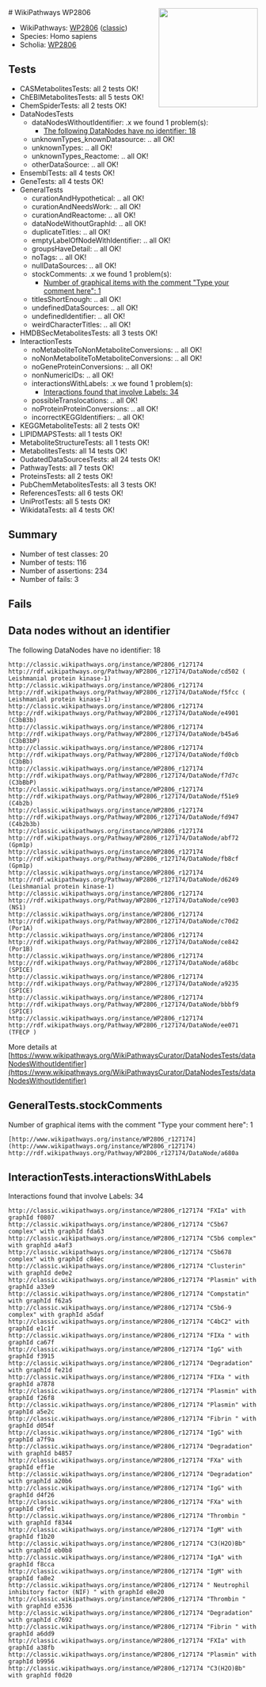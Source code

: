 <img style="float: right; width: 200px" src="https://upload.wikimedia.org/wikipedia/commons/thumb/8/83/Wplogo_with_text_500.png/640px-Wplogo_with_text_500.png" />
# WikiPathways WP2806

* WikiPathways: [WP2806](https://wikipathways.org/pathways/WP2806) ([classic](https://classic.wikipathways.org/instance/WP2806))
* Species: Homo sapiens
* Scholia: [WP2806](https://scholia.toolforge.org/wikipathways/WP2806)
## Tests
* CASMetabolitesTests: all 2 tests OK!
* ChEBIMetabolitesTests: all 5 tests OK!
* ChemSpiderTests: all 2 tests OK!
* DataNodesTests
    * dataNodesWithoutIdentifier: .x we found 1 problem(s):
        * [The following DataNodes have no identifier: 18](#8792c498)
    * unknownTypes_knownDatasource: .. all OK!
    * unknownTypes: .. all OK!
    * unknownTypes_Reactome: .. all OK!
    * otherDataSource: .. all OK!
* EnsemblTests: all 4 tests OK!
* GeneTests: all 4 tests OK!
* GeneralTests
    * curationAndHypothetical: .. all OK!
    * curationAndNeedsWork: .. all OK!
    * curationAndReactome: .. all OK!
    * dataNodeWithoutGraphId: .. all OK!
    * duplicateTitles: .. all OK!
    * emptyLabelOfNodeWithIdentifier: .. all OK!
    * groupsHaveDetail: .. all OK!
    * noTags: .. all OK!
    * nullDataSources: .. all OK!
    * stockComments: .x we found 1 problem(s):
        * [Number of graphical items with the comment "Type your comment here": 1](#6f4bfb29)
    * titlesShortEnough: .. all OK!
    * undefinedDataSources: .. all OK!
    * undefinedIdentifier: .. all OK!
    * weirdCharacterTitles: .. all OK!
* HMDBSecMetabolitesTests: all 3 tests OK!
* InteractionTests
    * noMetaboliteToNonMetaboliteConversions: .. all OK!
    * noNonMetaboliteToMetaboliteConversions: .. all OK!
    * noGeneProteinConversions: .. all OK!
    * nonNumericIDs: .. all OK!
    * interactionsWithLabels: .x we found 1 problem(s):
        * [Interactions found that involve Labels: 34](#fe97a8fa)
    * possibleTranslocations: .. all OK!
    * noProteinProteinConversions: .. all OK!
    * incorrectKEGGIdentifiers: .. all OK!
* KEGGMetaboliteTests: all 2 tests OK!
* LIPIDMAPSTests: all 1 tests OK!
* MetaboliteStructureTests: all 1 tests OK!
* MetabolitesTests: all 14 tests OK!
* OudatedDataSourcesTests: all 24 tests OK!
* PathwayTests: all 7 tests OK!
* ProteinsTests: all 2 tests OK!
* PubChemMetabolitesTests: all 3 tests OK!
* ReferencesTests: all 6 tests OK!
* UniProtTests: all 5 tests OK!
* WikidataTests: all 4 tests OK!


## Summary

* Number of test classes: 20
* Number of tests: 116
* Number of assertions: 234
* Number of fails: 3

## Fails

<a name="8792c498" />

## Data nodes without an identifier

The following DataNodes have no identifier: 18
```
http://classic.wikipathways.org/instance/WP2806_r127174 http://rdf.wikipathways.org/Pathway/WP2806_r127174/DataNode/cd502 ( Leishmanial protein kinase-1)
http://classic.wikipathways.org/instance/WP2806_r127174 http://rdf.wikipathways.org/Pathway/WP2806_r127174/DataNode/f5fcc ( Leishmanial protein kinase-1)
http://classic.wikipathways.org/instance/WP2806_r127174 http://rdf.wikipathways.org/Pathway/WP2806_r127174/DataNode/e4901 (C3bB3b)
http://classic.wikipathways.org/instance/WP2806_r127174 http://rdf.wikipathways.org/Pathway/WP2806_r127174/DataNode/b45a6 (C3bB3bP)
http://classic.wikipathways.org/instance/WP2806_r127174 http://rdf.wikipathways.org/Pathway/WP2806_r127174/DataNode/fd0cb (C3bBb)
http://classic.wikipathways.org/instance/WP2806_r127174 http://rdf.wikipathways.org/Pathway/WP2806_r127174/DataNode/f7d7c (C3bBbP)
http://classic.wikipathways.org/instance/WP2806_r127174 http://rdf.wikipathways.org/Pathway/WP2806_r127174/DataNode/f51e9 (C4b2b)
http://classic.wikipathways.org/instance/WP2806_r127174 http://rdf.wikipathways.org/Pathway/WP2806_r127174/DataNode/fd947 (C4b2b3b)
http://classic.wikipathways.org/instance/WP2806_r127174 http://rdf.wikipathways.org/Pathway/WP2806_r127174/DataNode/abf72 (Gpm1p)
http://classic.wikipathways.org/instance/WP2806_r127174 http://rdf.wikipathways.org/Pathway/WP2806_r127174/DataNode/fb8cf (Gpm1p)
http://classic.wikipathways.org/instance/WP2806_r127174 http://rdf.wikipathways.org/Pathway/WP2806_r127174/DataNode/d6249 (Leishmanial protein kinase-1)
http://classic.wikipathways.org/instance/WP2806_r127174 http://rdf.wikipathways.org/Pathway/WP2806_r127174/DataNode/ce903 (NS1)
http://classic.wikipathways.org/instance/WP2806_r127174 http://rdf.wikipathways.org/Pathway/WP2806_r127174/DataNode/c70d2 (Por1A)
http://classic.wikipathways.org/instance/WP2806_r127174 http://rdf.wikipathways.org/Pathway/WP2806_r127174/DataNode/ce842 (Por1B)
http://classic.wikipathways.org/instance/WP2806_r127174 http://rdf.wikipathways.org/Pathway/WP2806_r127174/DataNode/a68bc (SPICE)
http://classic.wikipathways.org/instance/WP2806_r127174 http://rdf.wikipathways.org/Pathway/WP2806_r127174/DataNode/a9235 (SPICE)
http://classic.wikipathways.org/instance/WP2806_r127174 http://rdf.wikipathways.org/Pathway/WP2806_r127174/DataNode/bbbf9 (SPICE)
http://classic.wikipathways.org/instance/WP2806_r127174 http://rdf.wikipathways.org/Pathway/WP2806_r127174/DataNode/ee071 (TFECP )
```

More details at [https://www.wikipathways.org/WikiPathwaysCurator/DataNodesTests/dataNodesWithoutIdentifier](https://www.wikipathways.org/WikiPathwaysCurator/DataNodesTests/dataNodesWithoutIdentifier)

<a name="6f4bfb29" />

## GeneralTests.stockComments

Number of graphical items with the comment "Type your comment here": 1
```
[http://www.wikipathways.org/instance/WP2806_r127174](http://www.wikipathways.org/instance/WP2806_r127174) http://rdf.wikipathways.org/Pathway/WP2806_r127174/DataNode/a680a
```

<a name="fe97a8fa" />

## InteractionTests.interactionsWithLabels

Interactions found that involve Labels: 34
```
http://classic.wikipathways.org/instance/WP2806_r127174 "FXIa" with graphId f0807
http://classic.wikipathways.org/instance/WP2806_r127174 "C5b67 complex" with graphId fda63
http://classic.wikipathways.org/instance/WP2806_r127174 "C5b6 complex" with graphId a4af3
http://classic.wikipathways.org/instance/WP2806_r127174 "C5b678 complex" with graphId c84ec
http://classic.wikipathways.org/instance/WP2806_r127174 "Clusterin" with graphId de0e2
http://classic.wikipathways.org/instance/WP2806_r127174 "Plasmin" with graphId a33e9
http://classic.wikipathways.org/instance/WP2806_r127174 "Compstatin" with graphId f62a5
http://classic.wikipathways.org/instance/WP2806_r127174 "C5b6-9 complex" with graphId a5daf
http://classic.wikipathways.org/instance/WP2806_r127174 "C4bC2" with graphId e1c1f
http://classic.wikipathways.org/instance/WP2806_r127174 "FIXa " with graphId ca67f
http://classic.wikipathways.org/instance/WP2806_r127174 "IgG" with graphId f3915
http://classic.wikipathways.org/instance/WP2806_r127174 "Degradation" with graphId fe21d
http://classic.wikipathways.org/instance/WP2806_r127174 "FIXa " with graphId a7878
http://classic.wikipathways.org/instance/WP2806_r127174 "Plasmin" with graphId f26f8
http://classic.wikipathways.org/instance/WP2806_r127174 "Plasmin" with graphId a5e2c
http://classic.wikipathways.org/instance/WP2806_r127174 "Fibrin " with graphId d054f
http://classic.wikipathways.org/instance/WP2806_r127174 "IgG" with graphId a7f9a
http://classic.wikipathways.org/instance/WP2806_r127174 "Degradation" with graphId b4857
http://classic.wikipathways.org/instance/WP2806_r127174 "FXa" with graphId eff1e
http://classic.wikipathways.org/instance/WP2806_r127174 "Degradation" with graphId a20b6
http://classic.wikipathways.org/instance/WP2806_r127174 "IgG" with graphId d4f26
http://classic.wikipathways.org/instance/WP2806_r127174 "FXa" with graphId c9fe1
http://classic.wikipathways.org/instance/WP2806_r127174 "Thrombin " with graphId f8344
http://classic.wikipathways.org/instance/WP2806_r127174 "IgM" with graphId f1b20
http://classic.wikipathways.org/instance/WP2806_r127174 "C3(H2O)Bb" with graphId eb0b8
http://classic.wikipathways.org/instance/WP2806_r127174 "IgA" with graphId f8cca
http://classic.wikipathways.org/instance/WP2806_r127174 "IgM" with graphId fa8e2
http://classic.wikipathways.org/instance/WP2806_r127174 " Neutrophil inhibitory factor (NIF) " with graphId e8e20
http://classic.wikipathways.org/instance/WP2806_r127174 "Thrombin " with graphId e3536
http://classic.wikipathways.org/instance/WP2806_r127174 "Degradation" with graphId c7692
http://classic.wikipathways.org/instance/WP2806_r127174 "Fibrin " with graphId a6dd9
http://classic.wikipathways.org/instance/WP2806_r127174 "FXIa" with graphId a38fb
http://classic.wikipathways.org/instance/WP2806_r127174 "Plasmin" with graphId b9956
http://classic.wikipathways.org/instance/WP2806_r127174 "C3(H2O)Bb" with graphId f0d20
```

